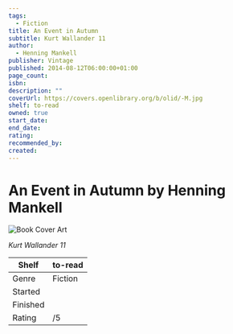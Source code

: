 ```yaml
---
tags:
  - Fiction
title: An Event in Autumn
subtitle: Kurt Wallander 11
author:
  - Henning Mankell
publisher: Vintage
published: 2014-08-12T06:00:00+01:00
page_count: 
isbn: 
description: ""
coverUrl: https://covers.openlibrary.org/b/olid/-M.jpg
shelf: to-read
owned: true
start_date: 
end_date: 
rating: 
recommended_by: 
created: 
---
```


# An Event in Autumn by Henning Mankell

![Book Cover Art](https://covers.openlibrary.org/b/olid/-M.jpg)

_Kurt Wallander 11_

| Shelf | to-read |
| --- | --- |
| Genre | Fiction |
| Started |  |
| Finished |  |
| Rating | /5 |

